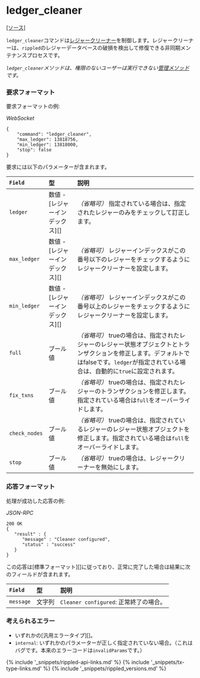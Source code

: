 # ledger_cleaner
[[ソース]](https://github.com/ripple/rippled/blob/df54b47cd0957a31837493cd69e4d9aade0b5055/src/ripple/rpc/handlers/LedgerCleaner.cpp "Source")

`ledger_cleaner`コマンドは[レジャークリーナー](https://github.com/ripple/rippled/blob/f313caaa73b0ac89e793195dcc2a5001786f916f/src/ripple/app/ledger/README.md#the-ledger-cleaner)を制御します。レジャークリーナーは、`rippled`のレジャーデータベースの破損を検出して修復できる非同期メンテナンスプロセスです。

_`ledger_cleaner`メソッドは、権限のないユーザーは実行できない[管理メソッド](admin-rippled-methods.html)です。_

### 要求フォーマット
要求フォーマットの例:

<!-- MULTICODE_BLOCK_START -->

*WebSocket*

```
{
    "command": "ledger_cleaner",
    "max_ledger": 13818756,
    "min_ledger": 13818000,
    "stop": false
}
```

<!-- MULTICODE_BLOCK_END -->

要求には以下のパラメーターが含まれます。

| `Field`       | 型                        | 説明                             |
|:--------------|:--------------------------|:---------------------------------|
| `ledger` | 数値 - [レジャーインデックス][] | _（省略可）_ 指定されている場合は、指定されたレジャーのみをチェックして訂正します。 |
| `max_ledger` | 数値 - [レジャーインデックス][] | _（省略可）_ レジャーインデックスがこの番号以下のレジャーをチェックするようにレジャークリーナーを設定します。 |
| `min_ledger` | 数値 - [レジャーインデックス][] | _（省略可）_ レジャーインデックスがこの番号以上のレジャーをチェックするようにレジャークリーナーを設定します。 |
| `full` | ブール値 | _（省略可）_ trueの場合は、指定されたレジャーのレジャー状態オブジェクトとトランザクションを修正します。デフォルトではfalseです。`ledger`が指定されている場合は、自動的に`true`に設定されます。 |
| `fix_txns` | ブール値 | _（省略可）_ trueの場合は、指定されたレジャーのトランザクションを修正します。指定されている場合は`full`をオーバーライドします。 |
| `check_nodes` | ブール値 | _（省略可）_ trueの場合は、指定されているレジャーのレジャー状態オブジェクトを修正します。指定されている場合は`full`をオーバーライドします。 |
| `stop` | ブール値 | _（省略可）_ trueの場合は、レジャークリーナーを無効にします。 |

### 応答フォーマット

処理が成功した応答の例:

<!-- MULTICODE_BLOCK_START -->

*JSON-RPC*

```
200 OK
{
   "result" : {
      "message" : "Cleaner configured",
      "status" : "success"
   }
}

```

<!-- MULTICODE_BLOCK_END -->

この応答は[標準フォーマット][]に従っており、正常に完了した場合は結果に次のフィールドが含まれます。

| `Field`   | 型     | 説明                             |
|:----------|:-------|:---------------------------------|
| `message` | 文字列 | `Cleaner configured`: 正常終了の場合。 |

### 考えられるエラー

* いずれかの[汎用エラータイプ][]。
* `internal`: いずれかのパラメーターが正しく指定されていない場合。（これはバグです。本来のエラーコードは`invalidParams`です。）

<!--{# common link defs #}-->
{% include '_snippets/rippled-api-links.md' %}
{% include '_snippets/tx-type-links.md' %}
{% include '_snippets/rippled_versions.md' %}

